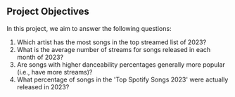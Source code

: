 ## Project Objectives
In this project, we aim to answer the following questions:
1. Which artist has the most songs in the top streamed list of 2023?
2. What is the average number of streams for songs released in each month of 2023?
3. Are songs with higher danceability percentages generally more popular (i.e., have more streams)?
4. What percentage of songs in the 'Top Spotify Songs 2023' were actually released in 2023?
